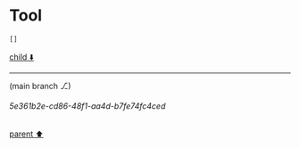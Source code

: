 # Tool

```python
[]
```

[child ⬇️](#5e361b2e-cd86-48f1-aa4d-b7fe74fc4ced)

---

(main branch ⎇)
###### 5e361b2e-cd86-48f1-aa4d-b7fe74fc4ced
[parent ⬆️](#6b93dfd0-c0e9-497b-8c9c-ff67faceab54)
